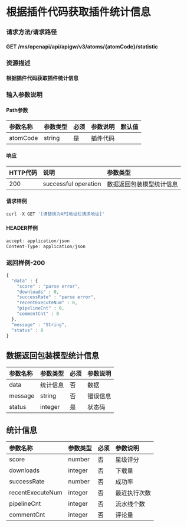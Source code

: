 # 根据插件代码获取插件统计信息

### 请求方法/请求路径

#### GET  /ms/openapi/api/apigw/v3/atoms/{atomCode}/statistic

### 资源描述

#### 根据插件代码获取插件统计信息

### 输入参数说明

#### Path参数

| 参数名称 | 参数类型 | 必须 | 参数说明 | 默认值 |
| :--- | :--- | :--- | :--- | :--- |
| atomCode | string | 是 | 插件代码 |  |

#### 响应

| HTTP代码 | 说明 | 参数类型 |
| :--- | :--- | :--- |
| 200 | successful operation | 数据返回包装模型统计信息 |

#### 请求样例

```javascript
curl -X GET '[请替换为API地址栏请求地址]'
```

#### HEADER样例

```javascript
accept: application/json
Content-Type: application/json
```

### 返回样例-200

```javascript
{
  "data" : {
    "score" : "parse error",
    "downloads" : 0,
    "successRate" : "parse error",
    "recentExecuteNum" : 0,
    "pipelineCnt" : 0,
    "commentCnt" : 0
  },
  "message" : "String",
  "status" : 0
}
```

## 数据返回包装模型统计信息

| 参数名称 | 参数类型 | 必须 | 参数说明 |
| :--- | :--- | :--- | :--- |
| data | 统计信息 | 否 | 数据 |
| message | string | 否 | 错误信息 |
| status | integer | 是 | 状态码 |

## 统计信息

| 参数名称 | 参数类型 | 必须 | 参数说明 |
| :--- | :--- | :--- | :--- |
| score | number | 否 | 星级评分 |
| downloads | integer | 否 | 下载量 |
| successRate | number | 否 | 成功率 |
| recentExecuteNum | integer | 否 | 最近执行次数 |
| pipelineCnt | integer | 否 | 流水线个数 |
| commentCnt | integer | 否 | 评论量 |

